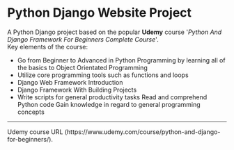 # Python Django Website Project
A Python Django project based on the popular **Udemy** course '*Python And Django Framework For Beginners Complete Course*'.
<br>
Key elements of the course:
<ul> 
    <li>
    Go from Beginner to Advanced in Python Programming by learning all of the basics to Object Orientated Programming
    </li>
    <li>
    Utilize core programming tools such as functions and loops
    </li>
    <li>
    Django Web Framework Introduction
    </li>
    <li>
    Django Framework With Building Projects
    </li>
    <li>
    Write scripts for general productivity tasks Read and comprehend Python code Gain knowledge in regard to general programming concepts
    </li>
</ul>
<hr>
Udemy course URL (https://www.udemy.com/course/python-and-django-for-beginners/).
